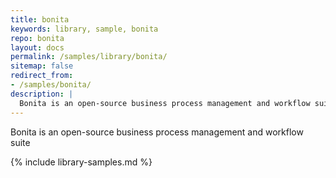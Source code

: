 ```yaml
---
title: bonita
keywords: library, sample, bonita
repo: bonita
layout: docs
permalink: /samples/library/bonita/
sitemap: false
redirect_from:
- /samples/bonita/
description: |
  Bonita is an open-source business process management and workflow suite
---
```


Bonita is an open-source business process management and workflow suite


{% include library-samples.md %}

